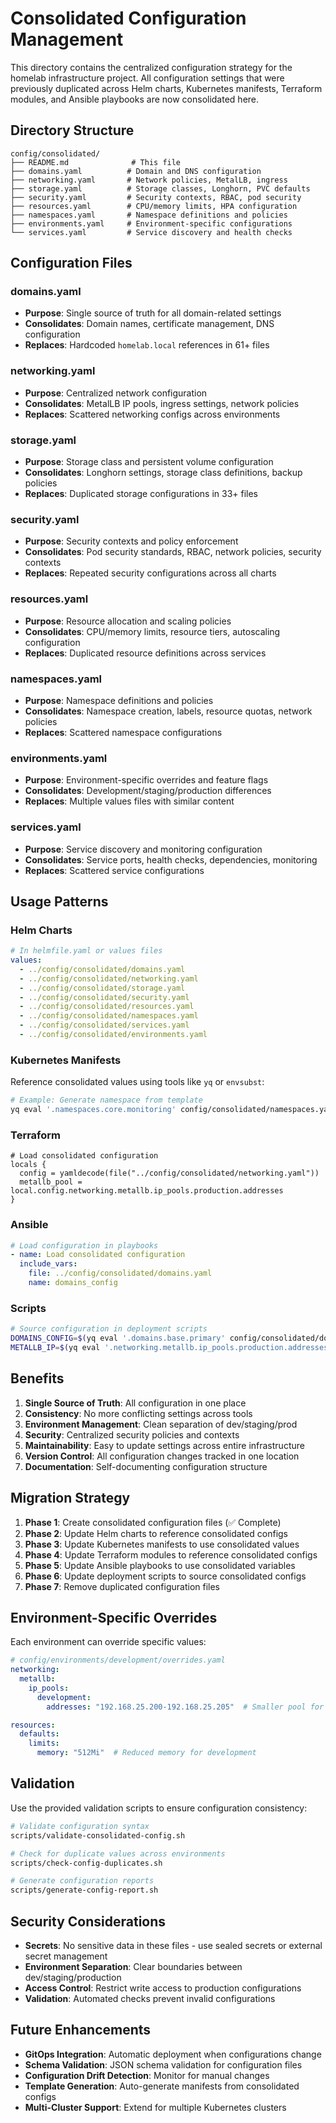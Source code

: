 # Consolidated Configuration Management

This directory contains the centralized configuration strategy for the homelab infrastructure project. All configuration settings that were previously duplicated across Helm charts, Kubernetes manifests, Terraform modules, and Ansible playbooks are now consolidated here.

## Directory Structure

```
config/consolidated/
├── README.md              # This file
├── domains.yaml          # Domain and DNS configuration
├── networking.yaml       # Network policies, MetalLB, ingress
├── storage.yaml          # Storage classes, Longhorn, PVC defaults
├── security.yaml         # Security contexts, RBAC, pod security
├── resources.yaml        # CPU/memory limits, HPA configuration
├── namespaces.yaml       # Namespace definitions and policies
├── environments.yaml     # Environment-specific configurations
└── services.yaml         # Service discovery and health checks
```

## Configuration Files

### domains.yaml

- **Purpose**: Single source of truth for all domain-related settings
- **Consolidates**: Domain names, certificate management, DNS configuration
- **Replaces**: Hardcoded `homelab.local` references in 61+ files

### networking.yaml

- **Purpose**: Centralized network configuration
- **Consolidates**: MetalLB IP pools, ingress settings, network policies
- **Replaces**: Scattered networking configs across environments

### storage.yaml

- **Purpose**: Storage class and persistent volume configuration
- **Consolidates**: Longhorn settings, storage class definitions, backup policies
- **Replaces**: Duplicated storage configurations in 33+ files

### security.yaml

- **Purpose**: Security contexts and policy enforcement
- **Consolidates**: Pod security standards, RBAC, network policies, security contexts
- **Replaces**: Repeated security configurations across all charts

### resources.yaml

- **Purpose**: Resource allocation and scaling policies
- **Consolidates**: CPU/memory limits, resource tiers, autoscaling configuration
- **Replaces**: Duplicated resource definitions across services

### namespaces.yaml

- **Purpose**: Namespace definitions and policies
- **Consolidates**: Namespace creation, labels, resource quotas, network policies
- **Replaces**: Scattered namespace configurations

### environments.yaml

- **Purpose**: Environment-specific overrides and feature flags
- **Consolidates**: Development/staging/production differences
- **Replaces**: Multiple values files with similar content

### services.yaml

- **Purpose**: Service discovery and monitoring configuration
- **Consolidates**: Service ports, health checks, dependencies, monitoring
- **Replaces**: Scattered service configurations

## Usage Patterns

### Helm Charts

```yaml
# In helmfile.yaml or values files
values:
  - ../config/consolidated/domains.yaml
  - ../config/consolidated/networking.yaml
  - ../config/consolidated/storage.yaml
  - ../config/consolidated/security.yaml
  - ../config/consolidated/resources.yaml
  - ../config/consolidated/namespaces.yaml
  - ../config/consolidated/services.yaml
  - ../config/consolidated/environments.yaml
```

### Kubernetes Manifests

Reference consolidated values using tools like `yq` or `envsubst`:

```bash
# Example: Generate namespace from template
yq eval '.namespaces.core.monitoring' config/consolidated/namespaces.yaml > kubernetes/base/monitoring-namespace.yaml
```

### Terraform

```hcl
# Load consolidated configuration
locals {
  config = yamldecode(file("../config/consolidated/networking.yaml"))
  metallb_pool = local.config.networking.metallb.ip_pools.production.addresses
}
```

### Ansible

```yaml
# Load configuration in playbooks
- name: Load consolidated configuration
  include_vars:
    file: ../config/consolidated/domains.yaml
    name: domains_config
```

### Scripts

```bash
# Source configuration in deployment scripts
DOMAINS_CONFIG=$(yq eval '.domains.base.primary' config/consolidated/domains.yaml)
METALLB_IP=$(yq eval '.networking.metallb.ip_pools.production.addresses' config/consolidated/networking.yaml | cut -d'-' -f1)
```

## Benefits

1. **Single Source of Truth**: All configuration in one place
2. **Consistency**: No more conflicting settings across tools
3. **Environment Management**: Clean separation of dev/staging/prod
4. **Security**: Centralized security policies and contexts
5. **Maintainability**: Easy to update settings across entire infrastructure
6. **Version Control**: All configuration changes tracked in one location
7. **Documentation**: Self-documenting configuration structure

## Migration Strategy

1. **Phase 1**: Create consolidated configuration files (✅ Complete)
2. **Phase 2**: Update Helm charts to reference consolidated configs
3. **Phase 3**: Update Kubernetes manifests to use consolidated values
4. **Phase 4**: Update Terraform modules to reference consolidated configs
5. **Phase 5**: Update Ansible playbooks to use consolidated variables
6. **Phase 6**: Update deployment scripts to source consolidated configs
7. **Phase 7**: Remove duplicated configuration files

## Environment-Specific Overrides

Each environment can override specific values:

```yaml
# config/environments/development/overrides.yaml
networking:
  metallb:
    ip_pools:
      development:
        addresses: "192.168.25.200-192.168.25.205"  # Smaller pool for dev

resources:
  defaults:
    limits:
      memory: "512Mi"  # Reduced memory for development
```

## Validation

Use the provided validation scripts to ensure configuration consistency:

```bash
# Validate configuration syntax
scripts/validate-consolidated-config.sh

# Check for duplicate values across environments
scripts/check-config-duplicates.sh

# Generate configuration reports
scripts/generate-config-report.sh
```

## Security Considerations

- **Secrets**: No sensitive data in these files - use sealed secrets or external secret management
- **Environment Separation**: Clear boundaries between dev/staging/production
- **Access Control**: Restrict write access to production configurations
- **Validation**: Automated checks prevent invalid configurations

## Future Enhancements

- **GitOps Integration**: Automatic deployment when configurations change
- **Schema Validation**: JSON schema validation for configuration files
- **Configuration Drift Detection**: Monitor for manual changes
- **Template Generation**: Auto-generate manifests from consolidated configs
- **Multi-Cluster Support**: Extend for multiple Kubernetes clusters
